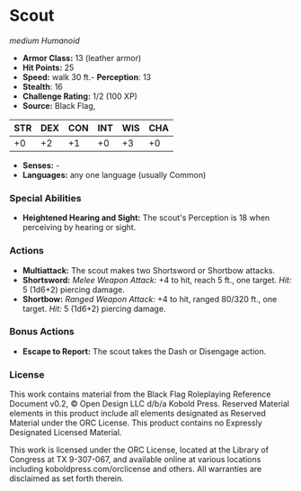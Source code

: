 # Scout

*medium* *Humanoid*

- **Armor Class:** 13 (leather armor)
- **Hit Points:** 25 
- **Speed:** walk 30 ft.- **Perception**: 13
- **Stealth**: 16
- **Challenge Rating:** 1/2 (100 XP)
- **Source:** Black Flag,

| STR | DEX | CON | INT | WIS | CHA |
| --- | --- | --- | --- | --- | --- |
| +0 | +2 | +1 | +0 | +3 | +0 |

- **Senses:** -
- **Languages:** any one language (usually Common)

### Special Abilities

- **Heightened Hearing and Sight:** The scout's Perception is 18 when perceiving by hearing or sight.

### Actions

- **Multiattack:** The scout makes two Shortsword or Shortbow attacks.
- **Shortsword:** _Melee Weapon Attack:_ +4 to hit, reach 5 ft., one target. _Hit:_ 5 (1d6+2) piercing damage.
- **Shortbow:** _Ranged Weapon Attack:_ +4 to hit, ranged 80/320 ft., one target. _Hit:_ 5 (1d6+2) piercing damage.

### Bonus Actions

- **Escape to Report:** The scout takes the Dash or Disengage action.


### License

This work contains material from the Black Flag Roleplaying Reference Document v0.2, © Open Design LLC d/b/a Kobold Press. Reserved Material elements in this product include all elements designated as Reserved Material under the ORC License. This product contains no Expressly Designated Licensed Material.

This work is licensed under the ORC License, located at the Library of Congress at TX 9-307-067, and available online at various locations including koboldpress.com/orclicense and others. All warranties are disclaimed as set forth therein.
